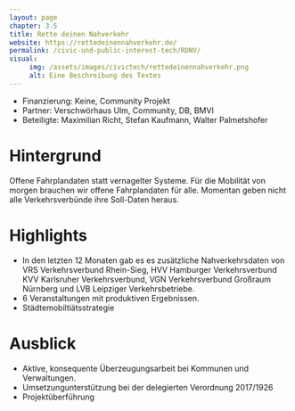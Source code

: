 ```yaml
---
layout: page
chapter: 3.5
title: Rette deinen Nahverkehr
website: https://rettedeinennahverkehr.de/
permalink: /civic-und-public-interest-tech/RDNV/
visual:
     img: /assets/images/civictech/rettedeinennahverkehr.png
     alt: Eine Beschreibung des Textes
---
```



* Finanzierung: Keine, Community Projekt
* Partner: Verschwörhaus Ulm, Community, DB, BMVI
* Beteiligte: Maximilian Richt, Stefan Kaufmann, Walter Palmetshofer


# Hintergrund

Offene Fahrplan­daten statt vernagelter Systeme. Für die Mobilität von morgen brauchen wir offene Fahrplandaten für alle. Momentan geben nicht alle Verkehrs­verbünde ihre Soll-Daten heraus.


# Highlights

* In den letzten 12 Monaten gab es es zusätzliche Nahverkehrsdaten von VRS Verkehrsverbund Rhein-Sieg, HVV Hamburger Verkehrsverbund
KVV Karlsruher Verkehrsverbund, VGN Verkehrsverbund Großraum Nürnberg und LVB Leipziger Verkehrsbetriebe.
* 6 Veranstaltungen mit produktiven Ergebnissen.
* Städtemobiltiätsstrategie


# Ausblick

* Aktive, konsequente Überzeugungsarbeit bei Kommunen und Verwaltungen.
* Umsetzungunterstützung bei der delegierten Verordnung 2017/1926
* Projektüberführung
